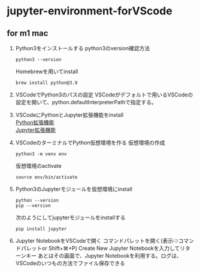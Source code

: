 # jupyter-environment-forVScode

## for m1 mac
1. Python3をインストールする
   python3のversion確認方法
   ```
   python3 --version
   ```
   Homebrewを用いてinstall
   ```
   brew install python@3.9
   ```
2. VSCodeでPython3のパスの設定
   VSCodeがデフォルトで用いるVSCodeの設定を開いて、python.defaultInterpreterPathで指定する。

3. VSCodeにPythonとJupyter拡張機能をinstall  
   [Python拡張機能](https://marketplace.visualstudio.com/items?itemName=ms-python.python)  
   [Jupyter拡張機能](https://marketplace.visualstudio.com/items?itemName=ms-toolsai.jupyter)

4. VSCodeのターミナルでPython仮想環境を作る
    仮想環境の作成
   ```
   python3 -m venv env
   ```
   仮想環境のactivate
   ```
   source env/bin/activate
   ```
5. Python3のJupyterモジュールを仮想環境にinstall
    ```
    python --version
    pip --version
    ```
    次のようにしてjupyterモジュールをinstallする
    ```
    pip install jupyter
    ```
6. Jupyter NotebookをVSCodeで開く
    コマンドパレットを開く(表示⇨コマンドパレットor Shift+⌘+P)
    Create New Jupyter Notebookを入力してリターンキー
    あとはその画面で、Jupyter Notebookを利用する。ログは、VSCodeのいつもの方法でファイル保存できる
    